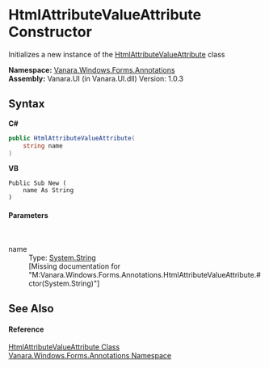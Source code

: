 # HtmlAttributeValueAttribute Constructor 
 

Initializes a new instance of the <a href="da0d529b-3ddd-ce30-0052-4a7c4e0fb44b">HtmlAttributeValueAttribute</a> class

**Namespace:**&nbsp;<a href="600255aa-5477-7018-00f3-14fce5adebc9">Vanara.Windows.Forms.Annotations</a><br />**Assembly:**&nbsp;Vanara.UI (in Vanara.UI.dll) Version: 1.0.3

## Syntax

**C#**<br />
``` C#
public HtmlAttributeValueAttribute(
	string name
)
```

**VB**<br />
``` VB
Public Sub New ( 
	name As String
)
```


#### Parameters
&nbsp;<dl><dt>name</dt><dd>Type: <a href="http://msdn2.microsoft.com/en-us/library/s1wwdcbf" target="_blank">System.String</a><br />\[Missing <param name="name"/> documentation for "M:Vanara.Windows.Forms.Annotations.HtmlAttributeValueAttribute.#ctor(System.String)"\]</dd></dl>

## See Also


#### Reference
<a href="da0d529b-3ddd-ce30-0052-4a7c4e0fb44b">HtmlAttributeValueAttribute Class</a><br /><a href="600255aa-5477-7018-00f3-14fce5adebc9">Vanara.Windows.Forms.Annotations Namespace</a><br />